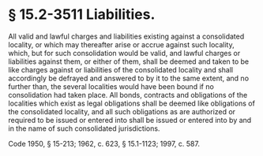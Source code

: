# § 15.2-3511 Liabilities.

<p>All valid and lawful charges and liabilities existing against a consolidated locality, or which may thereafter arise or accrue against such locality, which, but for such consolidation would be valid, and lawful charges or liabilities against them, or either of them, shall be deemed and taken to be like charges against or liabilities of the consolidated locality and shall accordingly be defrayed and answered to by it to the same extent, and no further than, the several localities would have been bound if no consolidation had taken place. All bonds, contracts and obligations of the localities which exist as legal obligations shall be deemed like obligations of the consolidated locality, and all such obligations as are authorized or required to be issued or entered into shall be issued or entered into by and in the name of such consolidated jurisdictions.</p><p>Code 1950, § 15-213; 1962, c. 623, § 15.1-1123; 1997, c. 587.</p>